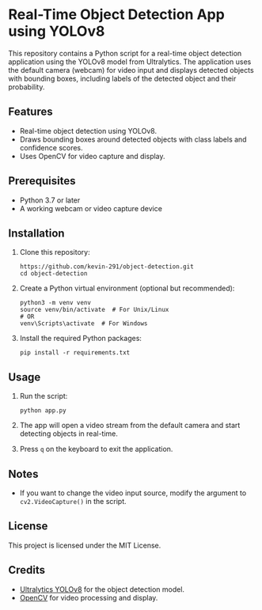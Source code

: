# Real-Time Object Detection App using YOLOv8

This repository contains a Python script for a real-time object detection application using the YOLOv8 model from Ultralytics. The application uses the default camera (webcam) for video input and displays detected objects with bounding boxes, including labels of the detected object and their probability.

## Features

- Real-time object detection using YOLOv8.
- Draws bounding boxes around detected objects with class labels and confidence scores.
- Uses OpenCV for video capture and display.

## Prerequisites

- Python 3.7 or later
- A working webcam or video capture device

## Installation

1. Clone this repository:

    ```shell
    https://github.com/kevin-291/object-detection.git
    cd object-detection
    ```

2. Create a Python virtual environment (optional but recommended):

    ```shell
    python3 -m venv venv
    source venv/bin/activate  # For Unix/Linux
    # OR
    venv\Scripts\activate  # For Windows
    ```

3. Install the required Python packages:

    ```shell
    pip install -r requirements.txt
    ```

## Usage

1. Run the script:

    ```shell
    python app.py
    ```

2. The app will open a video stream from the default camera and start detecting objects in real-time.

3. Press `q` on the keyboard to exit the application.

## Notes

- If you want to change the video input source, modify the argument to `cv2.VideoCapture()` in the script.

## License

This project is licensed under the MIT License.

## Credits

- [Ultralytics YOLOv8](https://github.com/ultralytics/ultralytics/tree/main/ultralytics/cfg/models/v8) for the object detection model.
- [OpenCV](https://github.com/opencv/opencv) for video processing and display.

